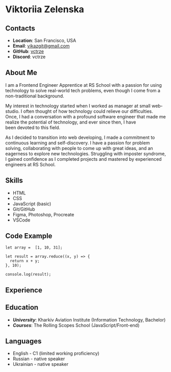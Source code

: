 # **Viktoriia Zelenska**

## **Contacts**

- **Location**: San Francisco, USA
- **Email**: [vikazgit@gmail.com](mailto:vikazgit@gmail.com)
- **GitHub**: [vctrze](https://github.com/VctrZe)
- **Discord**: vctrze

## **About Me**

I am a Frontend Engineer Apprentice at RS School with a passion for using technology to solve real-world tech problems, even though I come from a non-traditional background.

My interest in technology started when I worked as manager at small web-studio. I often thought of how technology could relieve our difficulties. Once, I had a conversation with a profound software engineer that made me realize the potential of technology, and ever since then, I have been devoted to this field.

As I decided to transition into web developing, I made a commitment to continuous learning and self-discovery. I have a passion for problem solving, collaborating with people to come up with great ideas, and an eagerness to explore new technologies. Struggling with imposter syndrome, I gained confidence as I completed projects and mastered by experienced engineers at RS School.

## **Skills**

- HTML
- CSS
- JavaScript (basic)
- Git/GitHub
- Figma, Photoshop, Procreate
- VSCode

## **Code Example**

```
let array =  [1, 10, 31];

let result = array.reduce((x, y) => {
  return x + y;
}, 10);

console.log(result);
```

## **Experience**

## **Education**

- **_University_**: Kharkiv Aviation Institute (Information Technology, Bachelor)
- **_Courses_**: The Rolling Scopes School (JavaScript/Front-end)

## **Languages**

- English - C1 (limited working proficiency)
- Russian - native speaker
- Ukrainian - native speaker
